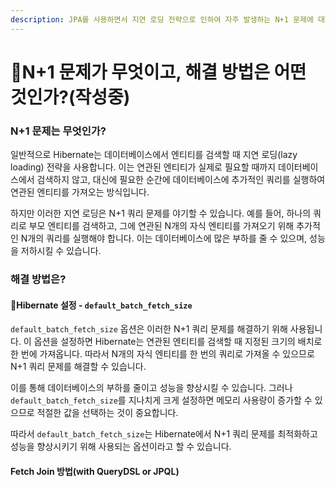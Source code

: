 ```yaml
---
description: JPA를 사용하면서 지연 로딩 전략으로 인하여 자주 발생하는 N+1 문제에 대해 알아보고 해결 방법에 대해서 알아본다.
---
```


# N+1 문제가 무엇이고, 해결 방법은 어떤 것인가?(작성중)

### N+1 문제는 무엇인가?

일반적으로 Hibernate는 데이터베이스에서 엔티티를 검색할 때 지연 로딩(lazy loading) 전략을 사용합니다. 이는 연관된 엔티티가 실제로 필요할 때까지 데이터베이스에서 검색하지 않고, 대신에 필요한 순간에 데이터베이스에 추가적인 쿼리를 실행하여 연관된 엔티티를 가져오는 방식입니다.

하지만 이러한 지연 로딩은 N+1 쿼리 문제를 야기할 수 있습니다. 예를 들어, 하나의 쿼리로 부모 엔티티를 검색하고, 그에 연관된 N개의 자식 엔티티를 가져오기 위해 추가적인 N개의 쿼리를 실행해야 합니다. 이는 데이터베이스에 많은 부하를 줄 수 있으며, 성능을 저하시킬 수 있습니다.

### 해결 방법은?

#### Hibernate 설정 - `default_batch_fetch_size`

`default_batch_fetch_size` 옵션은 이러한 N+1 쿼리 문제를 해결하기 위해 사용됩니다. 이 옵션을 설정하면 Hibernate는 연관된 엔티티를 검색할 때 지정된 크기의 배치로 한 번에 가져옵니다. 따라서 N개의 자식 엔티티를 한 번의 쿼리로 가져올 수 있으므로 N+1 쿼리 문제를 해결할 수 있습니다.

이를 통해 데이터베이스의 부하를 줄이고 성능을 향상시킬 수 있습니다. 그러나 `default_batch_fetch_size`를 지나치게 크게 설정하면 메모리 사용량이 증가할 수 있으므로 적절한 값을 선택하는 것이 중요합니다.

따라서 `default_batch_fetch_size`는 Hibernate에서 N+1 쿼리 문제를 최적화하고 성능을 향상시키기 위해 사용되는 옵션이라고 할 수 있습니다.&#x20;

#### Fetch Join 방법(with QueryDSL or JPQL)

